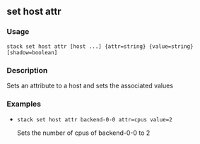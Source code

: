 ## set host attr

### Usage

`stack set host attr [host ...] {attr=string} {value=string} [shadow=boolean]`

### Description

Sets an attribute to a host and sets the associated values

### Examples

* `stack set host attr backend-0-0 attr=cpus value=2`

   Sets the number of cpus of backend-0-0 to 2




